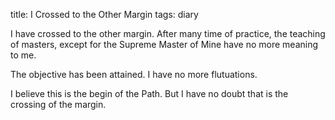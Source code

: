 title: I Crossed to the Other Margin
tags: diary

I have crossed to the other margin. After many time of practice, the teaching
of masters, except for the Supreme Master of Mine have no more meaning to me.

The objective has been attained. I have no more flutuations.

I believe this is the begin of the Path. But I have no doubt that is the
crossing of the margin.


